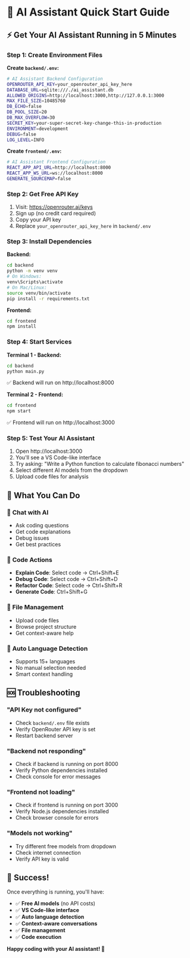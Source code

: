 # 🚀 AI Assistant Quick Start Guide

## ⚡ Get Your AI Assistant Running in 5 Minutes

### Step 1: Create Environment Files

**Create `backend/.env`:**
```bash
# AI Assistant Backend Configuration
OPENROUTER_API_KEY=your_openrouter_api_key_here
DATABASE_URL=sqlite:///./ai_assistant.db
ALLOWED_ORIGINS=http://localhost:3000,http://127.0.0.1:3000
MAX_FILE_SIZE=10485760
DB_ECHO=false
DB_POOL_SIZE=20
DB_MAX_OVERFLOW=30
SECRET_KEY=your-super-secret-key-change-this-in-production
ENVIRONMENT=development
DEBUG=false
LOG_LEVEL=INFO
```

**Create `frontend/.env`:**
```bash
# AI Assistant Frontend Configuration
REACT_APP_API_URL=http://localhost:8000
REACT_APP_WS_URL=ws://localhost:8000
GENERATE_SOURCEMAP=false
```

### Step 2: Get Free API Key

1. Visit: https://openrouter.ai/keys
2. Sign up (no credit card required)
3. Copy your API key
4. Replace `your_openrouter_api_key_here` in `backend/.env`

### Step 3: Install Dependencies

**Backend:**
```bash
cd backend
python -m venv venv
# On Windows:
venv\Scripts\activate
# On Mac/Linux:
source venv/bin/activate
pip install -r requirements.txt
```

**Frontend:**
```bash
cd frontend
npm install
```

### Step 4: Start Services

**Terminal 1 - Backend:**
```bash
cd backend
python main.py
```
✅ Backend will run on http://localhost:8000

**Terminal 2 - Frontend:**
```bash
cd frontend
npm start
```
✅ Frontend will run on http://localhost:3000

### Step 5: Test Your AI Assistant

1. Open http://localhost:3000
2. You'll see a VS Code-like interface
3. Try asking: "Write a Python function to calculate fibonacci numbers"
4. Select different AI models from the dropdown
5. Upload code files for analysis

## 🎯 What You Can Do

### 💬 **Chat with AI**
- Ask coding questions
- Get code explanations
- Debug issues
- Get best practices

### 🔧 **Code Actions**
- **Explain Code**: Select code → Ctrl+Shift+E
- **Debug Code**: Select code → Ctrl+Shift+D  
- **Refactor Code**: Select code → Ctrl+Shift+R
- **Generate Code**: Ctrl+Shift+G

### 📁 **File Management**
- Upload code files
- Browse project structure
- Get context-aware help

### 🎨 **Auto Language Detection**
- Supports 15+ languages
- No manual selection needed
- Smart context handling

## 🆘 Troubleshooting

### "API Key not configured"
- Check `backend/.env` file exists
- Verify OpenRouter API key is set
- Restart backend server

### "Backend not responding"
- Check if backend is running on port 8000
- Verify Python dependencies installed
- Check console for error messages

### "Frontend not loading"
- Check if frontend is running on port 3000
- Verify Node.js dependencies installed
- Check browser console for errors

### "Models not working"
- Try different free models from dropdown
- Check internet connection
- Verify API key is valid

## 🎉 Success!

Once everything is running, you'll have:
- ✅ **Free AI models** (no API costs)
- ✅ **VS Code-like interface**
- ✅ **Auto language detection**
- ✅ **Context-aware conversations**
- ✅ **File management**
- ✅ **Code execution**

**Happy coding with your AI assistant! 🚀** 